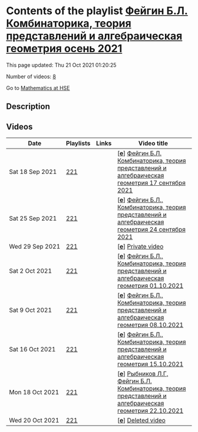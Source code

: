 # Contents of the playlist [Фейгин Б.Л.  Комбинаторика, теория представлений и алгебраическая геометрия осень 2021](https://www.youtube.com/playlist?list=PLq3E5oubNNoCRwPy-7ysuwTeYqp3Cj0gt)

This page updated: Thu 21 Oct 2021 01:20:25

Number of videos: [8](#videos)

Go to [Mathematics at HSE](../README.md)

## Description



## Videos

|Date|Playlists|Links|Video title|
|---|---|---|---|
| Sat&nbsp;18&nbsp;Sep&nbsp;2021 | [221](../playlists/221 "Фейгин Б.Л.  Комбинаторика, теория представлений и алгебраическая геометрия осень 2021") |  | [[**e**](https://studio.youtube.com/video/7ekDXK4TrU8/edit "Edit")] [Фейгин Б.Л.  Комбинаторика, теория представлений и алгебраическая геометрия  17 сентября 2021](https://www.youtube.com/watch?v=7ekDXK4TrU8&list=PLq3E5oubNNoCRwPy-7ysuwTeYqp3Cj0gt) |
| Sat&nbsp;25&nbsp;Sep&nbsp;2021 | [221](../playlists/221 "Фейгин Б.Л.  Комбинаторика, теория представлений и алгебраическая геометрия осень 2021") |  | [[**e**](https://studio.youtube.com/video/YovlzppwrkE/edit "Edit")] [Фейгин Б.Л.,  Комбинаторика, теория представлений и алгебраическая геометрия  24 сентября 2021](https://www.youtube.com/watch?v=YovlzppwrkE&list=PLq3E5oubNNoCRwPy-7ysuwTeYqp3Cj0gt) |
| Wed&nbsp;29&nbsp;Sep&nbsp;2021 | [221](../playlists/221 "Фейгин Б.Л.  Комбинаторика, теория представлений и алгебраическая геометрия осень 2021") |  | [[**e**](https://studio.youtube.com/video/YvQTLMdNzAM/edit "Edit")] [Private video](https://www.youtube.com/watch?v=YvQTLMdNzAM&list=PLq3E5oubNNoCRwPy-7ysuwTeYqp3Cj0gt "This video is private.") |
| Sat&nbsp;2&nbsp;Oct&nbsp;2021 | [221](../playlists/221 "Фейгин Б.Л.  Комбинаторика, теория представлений и алгебраическая геометрия осень 2021") |  | [[**e**](https://studio.youtube.com/video/uLIlRDV3PZM/edit "Edit")] [Фейгин Б.Л.,  Комбинаторика, теория представлений и алгебраическая геометрия  01.10.2021](https://www.youtube.com/watch?v=uLIlRDV3PZM&list=PLq3E5oubNNoCRwPy-7ysuwTeYqp3Cj0gt) |
| Sat&nbsp;9&nbsp;Oct&nbsp;2021 | [221](../playlists/221 "Фейгин Б.Л.  Комбинаторика, теория представлений и алгебраическая геометрия осень 2021") |  | [[**e**](https://studio.youtube.com/video/Dhqthekfops/edit "Edit")] [Фейгин Б.Л.,  Комбинаторика, теория представлений и алгебраическая геометрия  08.10.2021](https://www.youtube.com/watch?v=Dhqthekfops&list=PLq3E5oubNNoCRwPy-7ysuwTeYqp3Cj0gt) |
| Sat&nbsp;16&nbsp;Oct&nbsp;2021 | [221](../playlists/221 "Фейгин Б.Л.  Комбинаторика, теория представлений и алгебраическая геометрия осень 2021") |  | [[**e**](https://studio.youtube.com/video/bM-PZTlFYYQ/edit "Edit")] [Фейгин Б.Л.,  Комбинаторика, теория представлений и алгебраическая геометрия  15.10.2021](https://www.youtube.com/watch?v=bM-PZTlFYYQ&list=PLq3E5oubNNoCRwPy-7ysuwTeYqp3Cj0gt) |
| Mon&nbsp;18&nbsp;Oct&nbsp;2021 | [221](../playlists/221 "Фейгин Б.Л.  Комбинаторика, теория представлений и алгебраическая геометрия осень 2021") |  | [[**e**](https://studio.youtube.com/video/RYxHgG9mLrs/edit "Edit")] [Рыбников Л.Г, Фейгин Б.Л. Комбинаторика, теория представлений и алгебраическая геометрия  22.10.2021](https://www.youtube.com/watch?v=RYxHgG9mLrs&list=PLq3E5oubNNoCRwPy-7ysuwTeYqp3Cj0gt) |
| Wed&nbsp;20&nbsp;Oct&nbsp;2021 | [221](../playlists/221 "Фейгин Б.Л.  Комбинаторика, теория представлений и алгебраическая геометрия осень 2021") |  | [[**e**](https://studio.youtube.com/video/ZcUrBy8qMUQ/edit "Edit")] [Deleted video](https://www.youtube.com/watch?v=ZcUrBy8qMUQ&list=PLq3E5oubNNoCRwPy-7ysuwTeYqp3Cj0gt "This video is unavailable.") |
